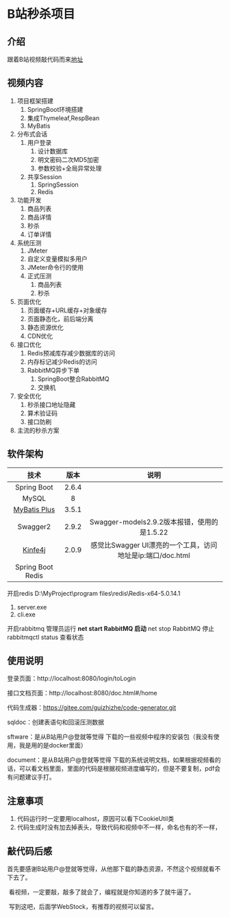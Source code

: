 # B站秒杀项目

## 介绍

跟着B站视频敲代码而来[地址](https://www.bilibili.com/video/BV1sf4y1L7KE )

## 视频内容

1. 项目框架搭建
   1. SpringBoot环境搭建
   2. 集成Thymeleaf,RespBean
   3. MyBatis
2. 分布式会话
   1. 用户登录
      1. 设计数据库
      2. 明文密码二次MD5加密
      3. 参数校验+全局异常处理
   2. 共享Session
      1. SpringSession
      2. Redis
3. 功能开发
   1. 商品列表
   2. 商品详情
   3. 秒杀
   4. 订单详情
4. 系统压测
   1. JMeter
   2. 自定义变量模拟多用户
   3. JMeter命令行的使用
   4. 正式压测
      1. 商品列表
      2. 秒杀
5. 页面优化
   1. 页面缓存+URL缓存+对象缓存
   2. 页面静态化，前后端分离
   3. 静态资源优化
   4. CDN优化
6. 接口优化
   1. Redis预减库存减少数据库的访问
   2. 内存标记减少Redis的访问
   3. RabbitMQ异步下单
      1. SpringBoot整合RabbitMQ
      2. 交换机
7. 安全优化
   1. 秒杀接口地址隐藏
   2. 算术验证码
   3. 接口防刷
8. 主流的秒杀方案

## 软件架构

|                         技术                          | 版本  |                            说明                            |
| :---------------------------------------------------: | :---: | :--------------------------------------------------------: |
|                      Spring Boot                      | 2.6.4 |                                                            |
|                         MySQL                         |   8   |                                                            |
| [MyBatis Plus](https://github.com/baomidou/generator) | 3.5.1 |                                                            |
|                       Swagger2                        | 2.9.2 |        Swagger-models2.9.2版本报错，使用的是1.5.22         |
|         [Kinfe4j](https://doc.xiaominfo.com)          | 2.0.9 | 感觉比Swagger UI漂亮的一个工具，访问地址是ip:端口/doc.html |
|                   Spring Boot Redis                   |       |                                                            |

开启redis
D:\MyProject\program files\redis\Redis-x64-5.0.14.1
1. server.exe
2. cli.exe

开启rabbitmq
管理员运行 **net start RabbitMQ  启动**
net stop RabbitMQ  停止
rabbitmqctl status  查看状态

## 使用说明

登录页面：http://localhost:8080/login/toLogin

接口文档页面：http://localhost:8080/doc.html#/home

代码生成器：https://gitee.com/guizhizhe/code-generator.git

sqldoc：创建表语句和回滚压测数据

sftware：是从B站用户@登就等觉得 下载的一些视频中程序的安装包（我没有使用，我是用的是docker里面）

document：是从B站用户@登就等觉得 下载的系统说明文档，如果根据视频看的话，可以看文档里面，里面的代码是根据视频进度编写的，但是不要复制，pdf会有问题建议手打。





## 注意事项

1. 代码运行时一定要用localhost，原因可以看下CookieUtil类
2. 代码生成时没有加去掉表头，导致代码和视频中不一样，命名也有的不一样，



## 敲代码后感

​	首先要感谢B站用户@登就等觉得，从他那下载的静态资源，不然这个视频就看不下去了。

​	看视频，一定要敲，敲多了就会了，编程就是你知道的多了就牛逼了。

​	写到这吧，后面学WebStock，有推荐的视频可以留言。

